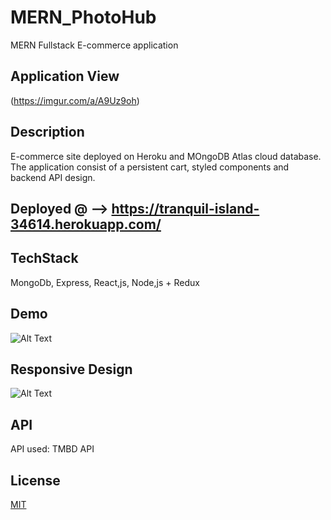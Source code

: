 # MERN_PhotoHub
MERN Fullstack E-commerce application

## Application View

(https://imgur.com/a/A9Uz9oh)

## Description
E-commerce site deployed on Heroku and MOngoDB Atlas cloud database. 
The application consist of a persistent cart, styled components and backend API design.

## Deployed @ --> https://tranquil-island-34614.herokuapp.com/

## TechStack
MongoDb, Express, React,js, Node,js + Redux

## Demo
![Alt Text](https://media3.giphy.com/media/EFqIPOVcJupMtIMbeV/giphy.gif?cid=790b7611a7461910369c425749dff8e489c1dfade4703876&rid=giphy.gif&ct=g)

## Responsive Design
![Alt Text](https://media4.giphy.com/media/iJgXw8gGtyEmVffFTO/giphy.gif?cid=790b7611b3a875ed90b4f1629cea5e963f353bab4c1b969b&rid=giphy.gif&ct=g)

## API
API used: TMBD API

## License
[MIT](https://choosealicense.com/licenses/mit/)
